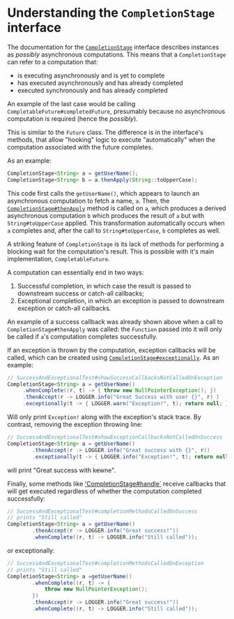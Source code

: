 # Understanding the `CompletionStage` interface

The documentation for the [`CompletionStage`](https://docs.oracle.com/javase/8/docs/api/java/util/concurrent/CompletionStage.html)
 interface describes instances as _possibly_ asynchronous computations.
This means that a `CompletionStage` can refer to a computation that:

* is executing asynchronously and is yet to complete
* has executed asynchronously and has already completed
* executed synchronously and has already completed

An example of the last case would be calling
 `CompletableFuture#completedFuture`, presumably because
 no asynchronous computation is required (hence the _possibly_).

This is similar to the `Future` class.
The difference is in the interface's methods, that
allow "hooking" logic to execute "automatically" when
the computation associated with the future completes.

As an example:
```java
CompletionStage<String> a = getUserName();
CompletionStage<String> b = a.thenApply(String::toUpperCase);
```

This code first calls the `getUserName()`, which appears to
launch an asynchronous computation to fetch a name, `a`.
Then, the [`CompletionStage#thenApply`](https://docs.oracle.com/javase/8/docs/api/java/util/concurrent/CompletionStage.html#thenApply-java.util.function.Function-)
 method is called on `a`,
which produces a derived asynchronous computation `b` which
produces the result of `a` but with `String#toUpperCase` applied.
This transformation automatically occurs when `a` completes and,
after the call to `String#toUpperCase`, `b` completes as well.

A striking feature of `CompletionStage` is its lack of methods
for performing a blocking wait for the computation's result.
This is possible with it's main implementation, `CompletableFuture`.

A computation can essentially end in two ways:

1. Successful completion, in which case the result is passed
 to downstream success or catch-all callbacks;
2. Exceptional completion, in which an exception is passed to
downstream exception or catch-all callbacks.

An example of a success callback was already shown above when a
call to `CompletionStage#thenApply` was called: the
`Function` passed into it will only be called if `a`'s computation
completes successfully.

If an exception is thrown by the computation, exception callbacks will be called, which
can be created using [`CompletionStage#exceptionally`](https://docs.oracle.com/javase/8/docs/api/java/util/concurrent/CompletionStage.html#exceptionally-java.util.function.Function-).
As an example:
```java
// SuccessAndExceptionalTest#showSuccessCallbacksNotCalledOnException
CompletionStage<String> a = getUserName()
     .whenComplete((r, t) -> { throw new NullPointerException(); })
     .thenAccept(r -> LOGGER.info("Great Success with user {}", r) )
     .exceptionally(t -> { LOGGER.warn("Exception!", t); return null; });
```
Will only print `Exception!` along with the exception's stack trace.
By contrast, removing the exception throwing line:
```java
// SuccessAndExceptionalTest#showExceptionCallbacksNotCalledOnSuccess
CompletionStage<String> a = getUserName()
        .thenAccept(r -> LOGGER.info("Great success with {}", r))
        .exceptionally(t -> { LOGGER.info("Exception!", t); return null; });
```
will print "Great success with kewne".

Finally, some methods like ['CompletionStage#handle`](https://docs.oracle.com/javase/8/docs/api/java/util/concurrent/CompletionStage.html#handle-java.util.function.BiFunction-)
receive callbacks that will get executed regardless of whether the
computation completed successfully:
```java
// SuccessAndExceptionalTest#completionMethodsCalledOnSuccess
// prints "Still called"
CompletionStage<String> a = getUserName()
        .thenAccept(r -> LOGGER.info("Great success!"))
        .whenComplete((r, t) -> LOGGER.info("Still called"));
```
 or exceptionally:
```java
// SuccessAndExceptionalTest#completionMethodsCalledOnException
// prints "Still called"
CompletionStage<String> a =getUserName()
        .whenComplete((r, t) -> {
            throw new NullPointerException();
        })
        .thenAccept(r -> LOGGER.info("Great success!"))
        .whenComplete((r, t) -> LOGGER.info("Still called"));
```
